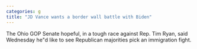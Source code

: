 ```yaml
---
categories: g
title: "JD Vance wants a border wall battle with Biden"
---
```

The Ohio GOP Senate hopeful, in a tough race against Rep. Tim Ryan, said Wednesday he"d like to see Republican majorities pick an immigration fight.